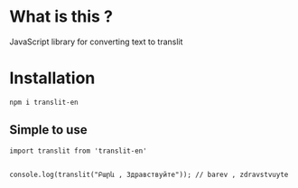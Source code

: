 # What is this ?

JavaScript library for converting text to translit

# Installation

`npm i translit-en`

## Simple to use

```
import translit from 'translit-en'


console.log(translit("Բարև , Здравствуйте")); // barev , zdravstvuyte

```